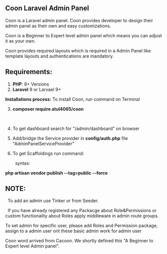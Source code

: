 ## Coon Laravel Admin Panel

Coon is a Laravel admin panel. Coon provides developer to design their admin panel as their own and easy customizations.


Coon is a Beginner to Expert level admin panel which means you can adjust it as your own.



Coon provides required layouts which is required in a Admin Panel like template layouts and authentications are mandatory.

## **Requirements:**
1. **PHP**: 8+ Versions
2. **Laravel** 9 or Larvael 9+


**Installations process:**
To install Coon, run command on Terminal

3. **composer require atul4065/coon**

   &nbsp;
4. To get dashboard search for "/admin/dashboard" on browser

5. Add/bridge the Service provider in **config/auth.php** file  "AdminPanelServiceProvider"

6. To get Scaffoldings run command:
   
   &nbsp;
   syntax:
   
 **php artisan vendor:publish --tag=public --force**

## **NOTE:**

&nbsp;
To add an admin use Tinker or from Seeder.

&nbsp;
If you have already registered any Packacge about Role&Permissions or custom functionality about Roles apply middleware in admin route groups.

To set admin for specific user, please add Roles and Permission package, assign to a admin user ont these basic admin work for admin user

Coon word arrived from Cacoon. We shortly defined this "A Beginner to Expert level Admin panel".
